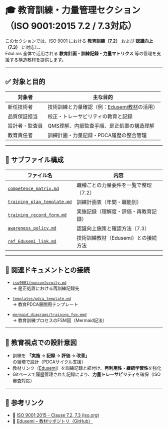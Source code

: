 # 🎓 教育訓練・力量管理セクション（ISO 9001:2015 7.2 / 7.3対応）

このセクションでは、ISO 9001 における **教育訓練（7.2）** および **認識向上（7.3）** に対応し、  
EduLms 全体で活用される **教育計画・訓練記録・力量マトリクス** 等の管理を支援する構造教材を提供します。

---

## ✅ 対象と目的

| 対象者          | 主な目的                                                       |
|------------------|----------------------------------------------------------------|
| 新任技術者        | 技術訓練と力量確認（例：[Edusemi教材](https://github.com/samizo-aitl/Edusemi)の活用） |
| 品質保証担当      | 校正・トレーサビリティの教育と記録                                   |
| 設計者・監査員     | QMS理解、内部監査手順、是正処置の構造理解                               |
| 教育責任者        | 訓練計画・力量記録・PDCA履歴の整合管理                                 |

---

## 📁 サブファイル構成

| ファイル名                            | 内容                                           |
|--------------------------------------|------------------------------------------------|
| [`competence_matrix.md`](./competence_matrix.md)       | 職種ごとの力量要件を一覧で整理（7.2）                |
| [`training_plan_template.md`](./training_plan_template.md) | 訓練計画表（年間・職能別）                            |
| [`training_record_form.md`](./training_record_form.md)     | 実施記録（理解度・評価・再教育記録）                   |
| [`awareness_policy.md`](./awareness_policy.md)           | 認識向上施策と確認方法（7.3）                         |
| [`ref_Edusemi_link.md`](./ref_Edusemi_link.md)           | 技術訓練教材（Edusemi）との接続方法                   |

---

## 🔁 関連ドキュメントとの接続

- [`iso9001/nonconformity.md`](../iso9001/nonconformity.md)  
  → 是正処置における再訓練記録先

- [`templates/pdca_template.md`](../templates/pdca_template.md)  
  → 教育PDCA展開用テンプレート

- [`mermaid_diagrams/training_fsm.mmd`](../mermaid_diagrams/training_fsm.mmd)  
  → 教育訓練プロセスのFSM図（Mermaid記法）

---

## 🧠 教育視点での設計意図

- 訓練を **「実施 → 記録 → 評価 → 改善」** の循環で設計（PDCAサイクル支援）
- 教材リンク（[Edusemi](https://github.com/samizo-aitl/Edusemi)）を訓練記録と紐付け、**再利用性・継続学習性**を強化
- Gitベースで履歴管理された記録により、**力量トレーサビリティ**を確保（ISO審査対応）

---

## 📎 参考リンク

- 🔗 [ISO 9001:2015 – Clause 7.2, 7.3 (iso.org)](https://www.iso.org/standard/62085.html)
- 📘 [Edusemi – 教材リポジトリ（GitHub）](https://github.com/samizo-aitl/Edusemi)

